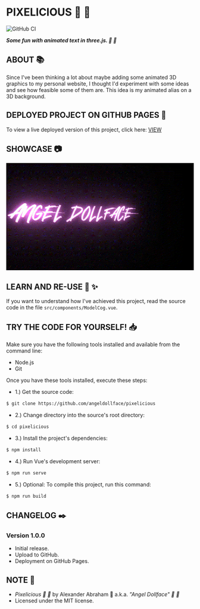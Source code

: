 # PIXELICIOUS :test_tube: :dolls:

![GitHub CI](https://github.com/angeldollface/pixelicious/actions/workflows/vue.yml/badge.svg)

***Some fun with animated text in three.js. :test_tube: :dolls:***

## ABOUT :books:

Since I've been thinking a lot about maybe adding some animated 3D graphics to my personal website, I thought I'd experiment with some ideas and see how feasible some of them are. This idea is my animated alias on a 3D background.

## DEPLOYED PROJECT ON GITHUB PAGES :rocket:

To view a live deployed version of this project, click here: [VIEW](https://angeldollface.art/pixelicious)

## SHOWCASE :camera:

![Showcase for Pixelicious.](/assets/pixelicious.gif)

## LEARN AND RE-USE :thinking: :sparkles:

If you want to understand how I've achieved this project, read the source code in the file `src/components/ModelCog.vue`.

## TRY THE CODE FOR YOURSELF! :inbox_tray:

Make sure you have the following tools installed and available from the command line:

- Node.js
- Git

Once you have these tools installed, execute these steps:

- 1.) Get the source code:

```bash
$ git clone https://github.com/angeldollface/pixelicious
```

- 2.) Change directory into the source's root directory:

```bash
$ cd pixelicious
```

- 3.) Install the project's dependencies:

```bash
$ npm install
```

- 4.) Run Vue's development server:

```bash
$ npm run serve
```

- 5.) Optional: To compile this project, run this command:

```bash
$ npm run build
```


## CHANGELOG :black_nib:

### Version 1.0.0

- Initial release.
- Upload to GitHub.
- Deployment on GitHub Pages.

## NOTE :scroll:

- *Pixelicious :test_tube: :dolls:* by Alexander Abraham :black_heart: a.k.a. *"Angel Dollface" :dolls: :ribbon:*
- Licensed under the MIT license.